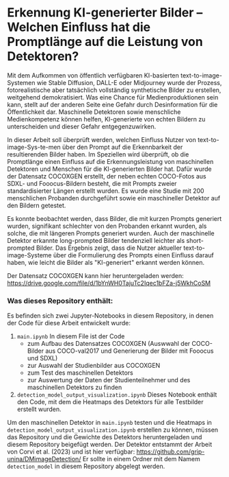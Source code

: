 # Erkennung KI-generierter Bilder – Welchen Einfluss hat die Promptlänge auf die Leistung von Detektoren?
Mit dem Aufkommen von öffentlich verfügbaren KI-basierten text-to-image-Systemen wie Stable Diffusion, DALL-E oder Midjourney wurde der Prozess, fotorealistische aber tatsächlich vollständig synthetische Bilder zu erstellen, weitgehend demokratisiert. Was eine Chance für Medienproduktionen sein kann, stellt auf der anderen Seite eine Gefahr durch Desinformation für die Öffentlichkeit dar.
Maschinelle Detektoren sowie menschliche Medienkompetenz können helfen, KI-generierte von echten Bildern zu unterscheiden und dieser Gefahr entgegenzuwirken. 

In dieser Arbeit soll überprüft werden, welchen Einfluss Nutzer von text-to-image-Sys\-te\-men über den Prompt auf die Erkennbarkeit der resultierenden Bilder haben. Im Speziellen wird überprüft, ob die Promptlänge einen Einfluss auf die Erkennungsleistung von maschinellen Detektoren und Menschen für die KI-generierten Bilder hat.
Dafür wurde der Datensatz COCOXGEN erstellt, der neben echten COCO-Fotos aus SDXL- und Fooocus-Bildern besteht, die mit Prompts zweier standardisierter Längen erstellt wurden. Es wurde eine Studie mit 200 menschlichen Probanden durchgeführt sowie ein maschineller Detektor auf den Bildern getestet.

Es konnte beobachtet werden, dass Bilder, die mit kurzen Prompts generiert wurden, signifikant schlechter von den Probanden erkannt wurden, als solche, die mit längeren Prompts generiert wurden. Auch der maschinelle Detektor erkannte long-prompted Bilder tendenziell leichter als short-prompted Bilder. Das Ergebnis zeigt, dass die Nutzer aktueller text-to-image-Systeme über die Formulierung des Prompts einen Einfluss darauf haben, wie leicht die Bilder als "KI-generiert" erkannt werden können.

Der Datensatz COCOXGEN kann hier heruntergeladen werden:
https://drive.google.com/file/d/1bYnWH0TajuTc2Iqec1bFZa-j5WkhCoSM

### Was dieses Repository enthält:
Es befinden sich zwei Jupyter-Notebooks in diesem Repository, in denen der Code für diese Arbeit entwickelt wurde:
1. ```main.ipynb```
   In diesem File ist der Code
   - zum Aufbau des Datensatzes COCOXGEN (Auswwahl der COCO-Bilder aus COCO-val2017 und Generierung der Bilder mit Fooocus und SDXL)
   - zur Auswahl der Studienbilder aus COCOXGEN
   - zum Test des maschinellen Detektors
   - zur Auswertung der Daten der Studienteilnehmer und des maschinellen Detektors
  zu finden
2. ```detection_model_output_visualization.ipynb```
   Dieses Notebook enthält den Code, mit dem die Heatmaps des Detektors für alle Testbilder erstellt wurden.

Um den maschinellen Detektor in ```main.ipynb``` testen und die Heatmaps in ```detection_model_output_visualization.ipynb``` erstellen zu können, müssen das Repository und die Gewichte des Detektors heruntergeladen und diesem Repository beigefügt werden.
Der Detektor entstammt der Arbeit von Corvi et al. (2023) und ist hier verfügbar: https://github.com/grip-unina/DMimageDetection/
Er sollte in einem Ordner mit dem Namem ```detection_model``` in diesem Repository abgelegt werden.
